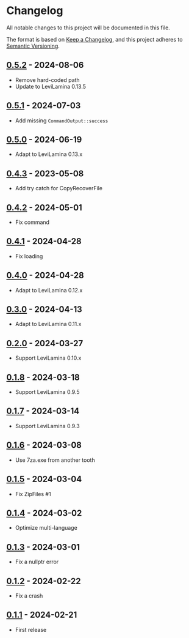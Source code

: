 # Changelog

All notable changes to this project will be documented in this file.

The format is based on [Keep a Changelog](https://keepachangelog.com/en/1.0.0/),
and this project adheres to [Semantic Versioning](https://semver.org/spec/v2.0.0.html).

## [0.5.2] - 2024-08-06

- Remove hard-coded path
- Update to LeviLamina 0.13.5

## [0.5.1] - 2024-07-03

- Add missing `CommandOutput::success`

## [0.5.0] - 2024-06-19

- Adapt to LeviLamina 0.13.x

## [0.4.3] - 2023-05-08

- Add try catch for CopyRecoverFile

## [0.4.2] - 2024-05-01

- Fix command

## [0.4.1] - 2024-04-28

- Fix loading

## [0.4.0] - 2024-04-28

- Adapt to LeviLamina 0.12.x

## [0.3.0] - 2024-04-13

- Adapt to LeviLamina 0.11.x

## [0.2.0] - 2024-03-27

- Support LeviLamina 0.10.x

## [0.1.8] - 2024-03-18

- Support LeviLamina 0.9.5

## [0.1.7] - 2024-03-14

- Support LeviLamina 0.9.3

## [0.1.6] - 2024-03-08

- Use 7za.exe from another tooth

## [0.1.5] - 2024-03-04

- Fix ZipFiles #1

## [0.1.4] - 2024-03-02

- Optimize multi-language

## [0.1.3] - 2024-03-01

- Fix a nullptr error

## [0.1.2] - 2024-02-22

- Fix a crash

## [0.1.1] - 2024-02-21

- First release

[0.5.2]: https://github.com/ShrBox/BackupHelper/compare/v0.5.1...v0.5.2
[0.5.1]: https://github.com/ShrBox/BackupHelper/compare/v0.5.0...v0.5.1
[0.5.0]: https://github.com/ShrBox/BackupHelper/compare/v0.4.3...v0.5.0
[0.4.3]: https://github.com/ShrBox/BackupHelper/compare/v0.4.2...v0.4.3
[0.4.2]: https://github.com/ShrBox/BackupHelper/compare/v0.4.1...v0.4.2
[0.4.1]: https://github.com/ShrBox/BackupHelper/compare/v0.4.0...v0.4.1
[0.4.0]: https://github.com/ShrBox/BackupHelper/compare/v0.3.0...v0.4.0
[0.3.0]: https://github.com/ShrBox/BackupHelper/compare/v0.2.0...v0.3.0
[0.2.0]: https://github.com/ShrBox/BackupHelper/compare/v0.1.8...v0.2.0
[0.1.8]: https://github.com/ShrBox/BackupHelper/compare/v0.1.7...v0.1.8
[0.1.7]: https://github.com/ShrBox/BackupHelper/compare/v0.1.6...v0.1.7
[0.1.6]: https://github.com/ShrBox/BackupHelper/compare/v0.1.5...v0.1.6
[0.1.5]: https://github.com/ShrBox/BackupHelper/compare/v0.1.4...v0.1.5
[0.1.4]: https://github.com/ShrBox/BackupHelper/compare/v0.1.3...v0.1.4
[0.1.3]: https://github.com/ShrBox/BackupHelper/compare/v0.1.2...v0.1.3
[0.1.2]: https://github.com/ShrBox/BackupHelper/compare/v0.1.1...v0.1.2
[0.1.1]: https://github.com/ShrBox/BackupHelper/releases/tag/v0.1.1
